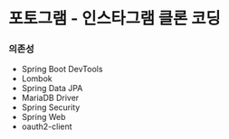 # 포토그램 - 인스타그램 클론 코딩

### 의존성

- Spring Boot DevTools
- Lombok
- Spring Data JPA
- MariaDB Driver
- Spring Security
- Spring Web
- oauth2-client
